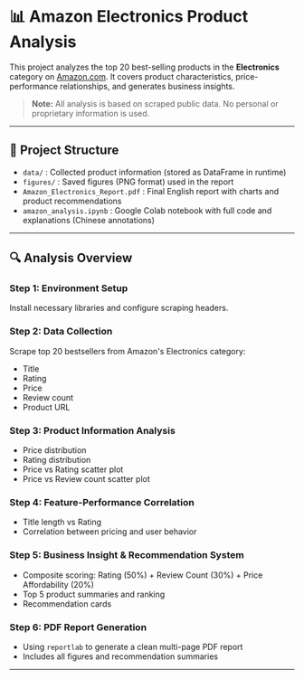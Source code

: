 # 📊 Amazon Electronics Product Analysis

This project analyzes the top 20 best-selling products in the **Electronics** category on [Amazon.com](https://www.amazon.com/Best-Sellers-Electronics/zgbs/electronics). It covers product characteristics, price-performance relationships, and generates business insights.

> **Note:** All analysis is based on scraped public data. No personal or proprietary information is used.

---

## 📁 Project Structure

- `data/` : Collected product information (stored as DataFrame in runtime)
- `figures/` : Saved figures (PNG format) used in the report
- `Amazon_Electronics_Report.pdf` : Final English report with charts and product recommendations
- `amazon_analysis.ipynb` : Google Colab notebook with full code and explanations (Chinese annotations)

---

## 🔍 Analysis Overview

### Step 1: Environment Setup
Install necessary libraries and configure scraping headers.

### Step 2: Data Collection
Scrape top 20 bestsellers from Amazon's Electronics category:
- Title
- Rating
- Price
- Review count
- Product URL

### Step 3: Product Information Analysis
- Price distribution
- Rating distribution
- Price vs Rating scatter plot
- Price vs Review count scatter plot

### Step 4: Feature-Performance Correlation
- Title length vs Rating
- Correlation between pricing and user behavior

### Step 5: Business Insight & Recommendation System
- Composite scoring: Rating (50%) + Review Count (30%) + Price Affordability (20%)
- Top 5 product summaries and ranking
- Recommendation cards

### Step 6: PDF Report Generation
- Using `reportlab` to generate a clean multi-page PDF report
- Includes all figures and recommendation summaries

---
